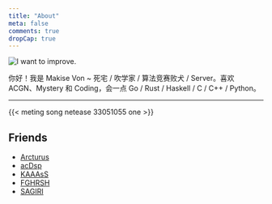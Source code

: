 ```yaml
---
title: "About"
meta: false
comments: true
dropCap: true
---
```


![](/images/about.jpg "I want to improve.")

你好！我是 Makise Von ~ 死宅 / 吹学家 / 算法竞赛败犬 / Server。喜欢 ACGN、Mystery 和 Coding，会一点 Go / Rust / Haskell / C / C++ / Python。

---

{{< meting song netease 33051055 one >}}

## Friends

- [Arcturus](https://www.cnblogs.com/arcturus)
- [acDsp](https://www.cnblogs.com/gosick)
- [KAAAsS](https://kaaass.net)
- [FGHRSH](https://www.fghrsh.net)
- [SAGIRI](https://blog.sagiri-web.com)
